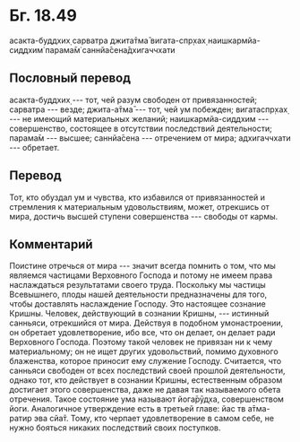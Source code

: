 # Бг. 18.49
асакта-буддхих̣ сарватра
джита̄тма̄ вигата-спр̣хах̣
наишкармйа-сиддхим̇ парама̄м̇
саннйа̄сена̄дхигаччхати
## Пословный перевод

асакта-буддхих̣ --- тот, чей разум свободен от привязанностей; сарватра
--- везде; джита-а̄тма̄ --- тот, чей ум побежден; вигатаспр̣хах̣ --- не
имеющий материальных желаний; наишкармйа-сиддхим --- совершенство,
состоящее в отсутствии последствий деятельности; парама̄м --- высшее;
саннйа̄сена --- отречением от мира; адхигаччхати --- обретает.

## Перевод

Тот, кто обуздал ум и чувства, кто избавился от привязанностей и
стремления к материальным удовольствиям, может, отрекшись от мира,
достичь высшей ступени совершенства --- свободы от кармы.

## Комментарий

Поистине отречься от мира --- значит всегда помнить о том, что мы
являемся частицами Верховного Господа и потому не имеем права
наслаждаться результатами своего труда. Поскольку мы частицы Всевышнего,
плоды нашей деятельности предназначены для того, чтобы доставлять
наслаждение Господу. Это настоящее сознание Кришны. Человек, действующий
в сознании Кришны, --- истинный санньяси, отрекшийся от мира. Действуя в
подобном умонастроении, он обретает удовлетворение, ибо все, что он
делает, он делает ради Верховного Господа. Поэтому такой человек не
привязан ни к чему материальному; он не ищет других удовольствий, помимо
духовного блаженства, которое приносит ему служение Господу. Считается,
что санньяси свободен от всех последствий своей прошлой деятельности,
однако тот, кто действует в сознании Кришны, естественным образом
достигает этого совершенства, даже не давая так называемого обета
отречения. Такое состояние ума называют йога̄рӯд̣ха, совершенством йоги.
Аналогичное утверждение есть в третьей главе: йас тв а̄тма-ратир эва
сйа̄т. Тому, кто черпает удовлетворение в самом себе, не нужно бояться
никаких последствий своих поступков.

